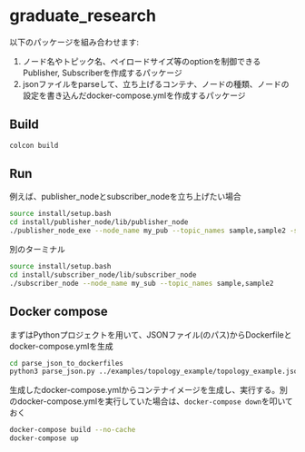 # graduate_research

以下のパッケージを組み合わせます:
1. ノード名やトピック名、ペイロードサイズ等のoptionを制御できるPublisher, Subscriberを作成するパッケージ
2. jsonファイルをparseして、立ち上げるコンテナ、ノードの種類、ノードの設定を書き込んだdocker-compose.ymlを作成するパッケージ

## Build
```bash
colcon build
```

## Run
例えば、publisher_nodeとsubscriber_nodeを立ち上げたい場合
``` bash
source install/setup.bash
cd install/publisher_node/lib/publisher_node
./publisher_node_exe --node_name my_pub --topic_names sample,sample2 -s 64,126 -p 500,1000
```
別のターミナル
``` bash
source install/setup.bash
cd install/subscriber_node/lib/subscriber_node
./subscriber_node --node_name my_sub --topic_names sample,sample2
```

## Docker compose
まずはPythonプロジェクトを用いて、JSONファイル(のパス)からDockerfileとdocker-compose.ymlを生成
```bash
cd parse_json_to_dockerfiles
python3 parse_json.py ../examples/topology_example/topology_example.json 
```
生成したdocker-compose.ymlからコンテナイメージを生成し、実行する。別のdocker-compose.ymlを実行していた場合は、`docker-compose down`を叩いておく
```bash
docker-compose build --no-cache
docker-compose up
```
